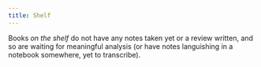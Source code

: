 ```yaml
---
title: Shelf
---
```

Books _on the shelf_ do not have any notes taken yet or a review written, and so are waiting for meaningful analysis (or have notes languishing in a notebook somewhere, yet to transcribe).
